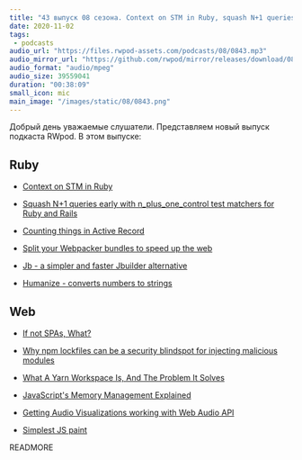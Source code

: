 ```yaml
---
title: "43 выпуск 08 сезона. Context on STM in Ruby, squash N+1 queries, Yarn Workspace, Humanize, Jb, JS paint и прочее"
date: 2020-11-02
tags:
 - podcasts
audio_url: "https://files.rwpod-assets.com/podcasts/08/0843.mp3"
audio_mirror_url: "https://github.com/rwpod/mirror/releases/download/08.43/0843.mp3"
audio_format: "audio/mpeg"
audio_size: 39559041
duration: "00:38:09"
small_icon: mic
main_image: "/images/static/08/0843.png"
---
```


Добрый день уважаемые слушатели. Представляем новый выпуск подкаста RWpod. В этом выпуске:

## Ruby

 - [Context on STM in Ruby](https://chrisseaton.com/truffleruby/ruby-stm/)
 - [Squash N+1 queries early with n_plus_one_control test matchers for Ruby and Rails](https://evilmartians.com/chronicles/squash-n-plus-one-queries-early-with-n-plus-one-control-test-matchers-for-ruby-and-rails)
 - [Counting things in Active Record](https://longliveruby.com/articles/active-record-counting-records)


 - [Split your Webpacker bundles to speed up the web](https://dev.to/nejremeslnici/split-your-webpacker-bundles-to-speed-up-the-web-2)
 - [Jb - a simpler and faster Jbuilder alternative](https://github.com/amatsuda/jb)
 - [Humanize - converts numbers to strings](https://github.com/radar/humanize)

## Web

 - [If not SPAs, What?](https://macwright.com/2020/10/28/if-not-spas.html)
 - [Why npm lockfiles can be a security blindspot for injecting malicious modules](https://snyk.io/blog/why-npm-lockfiles-can-be-a-security-blindspot-for-injecting-malicious-modules/)
 - [What A Yarn Workspace Is, And The Problem It Solves](https://planflow.dev/blog/what-is-a-yarn-workspace)


 - [JavaScript's Memory Management Explained](https://felixgerschau.com/javascript-memory-management/)
 - [Getting Audio Visualizations working with Web Audio API](https://dwayne.xyz/post/audio-visualizations-web-audio-api)
 - [Simplest JS paint](https://hinty.io/devforth/simplest-js-paint/)

READMORE
